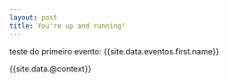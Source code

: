 ```yaml
---
layout: post
title: You're up and running!
---
```



teste do primeiro evento: {{site.data.eventos.first.name}}

{{site.data.@context}}
